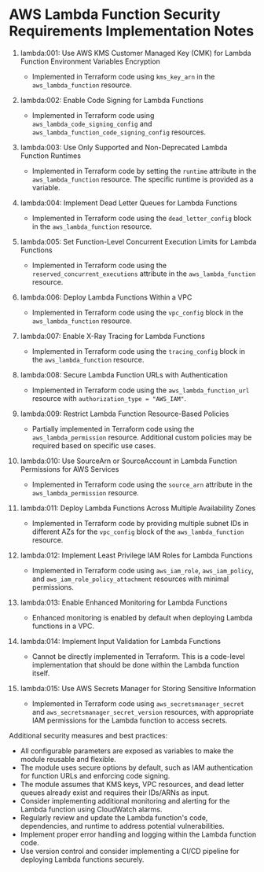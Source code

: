 # AWS Lambda Function Security Requirements Implementation Notes

1. lambda:001: Use AWS KMS Customer Managed Key (CMK) for Lambda Function Environment Variables Encryption
   - Implemented in Terraform code using `kms_key_arn` in the `aws_lambda_function` resource.

2. lambda:002: Enable Code Signing for Lambda Functions
   - Implemented in Terraform code using `aws_lambda_code_signing_config` and `aws_lambda_function_code_signing_config` resources.

3. lambda:003: Use Only Supported and Non-Deprecated Lambda Function Runtimes
   - Implemented in Terraform code by setting the `runtime` attribute in the `aws_lambda_function` resource. The specific runtime is provided as a variable.

4. lambda:004: Implement Dead Letter Queues for Lambda Functions
   - Implemented in Terraform code using the `dead_letter_config` block in the `aws_lambda_function` resource.

5. lambda:005: Set Function-Level Concurrent Execution Limits for Lambda Functions
   - Implemented in Terraform code using the `reserved_concurrent_executions` attribute in the `aws_lambda_function` resource.

6. lambda:006: Deploy Lambda Functions Within a VPC
   - Implemented in Terraform code using the `vpc_config` block in the `aws_lambda_function` resource.

7. lambda:007: Enable X-Ray Tracing for Lambda Functions
   - Implemented in Terraform code using the `tracing_config` block in the `aws_lambda_function` resource.

8. lambda:008: Secure Lambda Function URLs with Authentication
   - Implemented in Terraform code using the `aws_lambda_function_url` resource with `authorization_type = "AWS_IAM"`.

9. lambda:009: Restrict Lambda Function Resource-Based Policies
   - Partially implemented in Terraform code using the `aws_lambda_permission` resource. Additional custom policies may be required based on specific use cases.

10. lambda:010: Use SourceArn or SourceAccount in Lambda Function Permissions for AWS Services
    - Implemented in Terraform code using the `source_arn` attribute in the `aws_lambda_permission` resource.

11. lambda:011: Deploy Lambda Functions Across Multiple Availability Zones
    - Implemented in Terraform code by providing multiple subnet IDs in different AZs for the `vpc_config` block of the `aws_lambda_function` resource.

12. lambda:012: Implement Least Privilege IAM Roles for Lambda Functions
    - Implemented in Terraform code using `aws_iam_role`, `aws_iam_policy`, and `aws_iam_role_policy_attachment` resources with minimal permissions.

13. lambda:013: Enable Enhanced Monitoring for Lambda Functions
    - Enhanced monitoring is enabled by default when deploying Lambda functions in a VPC.

14. lambda:014: Implement Input Validation for Lambda Functions
    - Cannot be directly implemented in Terraform. This is a code-level implementation that should be done within the Lambda function itself.

15. lambda:015: Use AWS Secrets Manager for Storing Sensitive Information
    - Implemented in Terraform code using `aws_secretsmanager_secret` and `aws_secretsmanager_secret_version` resources, with appropriate IAM permissions for the Lambda function to access secrets.

Additional security measures and best practices:
- All configurable parameters are exposed as variables to make the module reusable and flexible.
- The module uses secure options by default, such as IAM authentication for function URLs and enforcing code signing.
- The module assumes that KMS keys, VPC resources, and dead letter queues already exist and requires their IDs/ARNs as input.
- Consider implementing additional monitoring and alerting for the Lambda function using CloudWatch alarms.
- Regularly review and update the Lambda function's code, dependencies, and runtime to address potential vulnerabilities.
- Implement proper error handling and logging within the Lambda function code.
- Use version control and consider implementing a CI/CD pipeline for deploying Lambda functions securely.